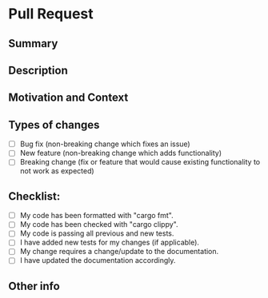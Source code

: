 # Pull Request

## Summary
<!--- Provide a general summary of your changes -->

## Description
<!--- Describe your changes in detail -->

## Motivation and Context
<!--- Why is this change required? What problem does it solve? -->
<!--- If it fixes an open issue, please link to the issue here. -->

## Types of changes
<!--- What types of changes does your code introduce? Put an `x` in all the boxes that apply: -->
- [ ] Bug fix (non-breaking change which fixes an issue)
- [ ] New feature (non-breaking change which adds functionality)
- [ ] Breaking change (fix or feature that would cause existing functionality to not work as expected)

## Checklist:
<!--- Go over all the following points, and put an `x` in all the boxes that apply. -->
<!--- If you're unsure about any of these, don't hesitate to ask. -->
- [ ] My code has been formatted with "cargo fmt".
- [ ] My code has been checked with "cargo clippy".
- [ ] My code is passing all previous and new tests.
- [ ] I have added new tests for my changes (if applicable).
- [ ] My change requires a change/update to the documentation.
- [ ] I have updated the documentation accordingly.

## Other info
<!--- Put whatever you want in here -->
